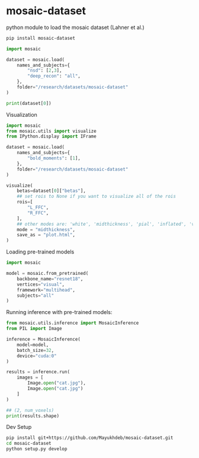 # mosaic-dataset
python module to load the mosaic dataset (Lahner et al.)

```bash
pip install mosaic-dataset
```

```python
import mosaic

dataset = mosaic.load(
    names_and_subjects={
        "nsd": [2,3],
        "deep_recon": "all",
    },
    folder="/research/datasets/mosaic-dataset" 
)

print(dataset[0])
```

Visualization

```python
import mosaic
from mosaic.utils import visualize
from IPython.display import IFrame

dataset = mosaic.load(
    names_and_subjects={
        "bold_moments": [1],
    },
    folder="/research/datasets/mosaic-dataset" 
)

visualize(
    betas=dataset[0]["betas"],
    ## set rois to None if you want to visualize all of the rois
    rois=[
        "L_FFC",
        "R_FFC",
    ],
    ## other modes are: 'white', 'midthickness', 'pial', 'inflated', 'very_inflated', 'flat', 'sphere'
    mode = "midthickness",
    save_as = "plot.html",
)
```
Loading pre-trained models

```python
import mosaic

model = mosaic.from_pretrained(
    backbone_name="resnet18",
    vertices="visual",
    framework="multihead",
    subjects="all"
)
```

Running inference with pre-trained models:

```python
from mosaic.utils.inference import MosaicInference
from PIL import Image

inference = MosaicInference(
    model=model,
    batch_size=32,
    device="cuda:0"
)

results = inference.run(
    images = [
        Image.open("cat.jpg"),
        Image.open("cat.jpg")
    ]
)

## (2, num_voxels)
print(results.shape)
```

Dev Setup

```bash
pip install git+https://github.com/Mayukhdeb/mosaic-dataset.git
cd mosaic-dataset
python setup.py develop
```